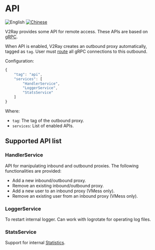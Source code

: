 # API

![English](../resources/englishc.svg) [![Chinese](../resources/chinese.svg)](https://www.v2ray.com/chapter_02/api.html)

V2Ray provides some API for remote access. These APIs are based on [gRPC](https://grpc.io/).

When API is enabled, V2Ray creates an outbound proxy automatically, tagged as `tag`. User must [route](routing.md) all gRPC connections to this outbound.

Configuration:

```javascript
{
    "tag": "api",
    "services": [
        "HandlerService",
        "LoggerService",
        "StatsService"
    ]
}
```

Where:

* `tag`: The tag of the outbound proxy.
* `services`: List of enabled APIs.

## Supported API list

### HandlerService

API for manipulating inbound and outbound proxies. The following functionalities are provided:

* Add a new inbound/outbound proxy.
* Remove an existing inbound/outbound proxy.
* Add a new user to an inbound proxy (VMess only).
* Remove an existing user from an inbound proxy (VMess only).

### LoggerService

To restart internal logger. Can work with logrotate for operating log files.

### StatsService

Support for internal [Statistics](stats.md).
